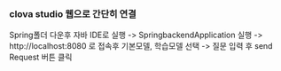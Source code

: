 ### clova studio 웹으로 간단히 연결

Spring폴더 다운후 자바 IDE로 실행 -> SpringbackendApplication 실행 -> http://localhost:8080 로 접속후 기본모델, 학습모델 선택 -> 질문 입력 후 send Request 버튼 클릭
